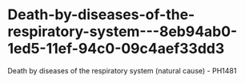 # Death-by-diseases-of-the-respiratory-system---8eb94ab0-1ed5-11ef-94c0-09c4aef33dd3
Death by diseases of the respiratory system (natural cause) - PH1481
